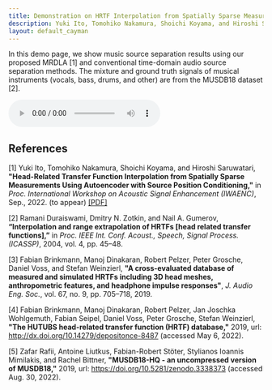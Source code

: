 ```yaml
---
title: Demonstration on HRTF Interpolation from Spatially Sparse Measurements Using Autoencoder with Source Position Conditioning
description: Yuki Ito, Tomohiko Nakamura, Shoichi Koyama, and Hiroshi Saruwatari (The University of Tokyo)
layout: default_cayman
---
```


In this demo page, we show music source separation results using our proposed MRDLA [1] and conventional time-domain audio source separation methods. The mixture and ground truth signals of musical instruments (vocals, bass, drums, and other) are from the MUSDB18 dataset [2].

<audio controls preload="meatadata" src="audio/sub4_azim000_zeni090_gt.wav"></audio>



## References
[1] Yuki Ito, Tomohiko Nakamura, Shoichi Koyama, and Hiroshi Saruwatari, **"Head-Related Transfer Function Interpolation from Spatially Sparse Measurements Using Autoencoder with Source Position Conditioning,"** in *Proc. International Workshop on Acoustic Signal Enhancement (IWAENC)*, Sep., 2022. (to appear) [[PDF]](https://arxiv.org/abs/2207.10967)

[2] Ramani Duraiswami, Dmitry N. Zotkin, and Nail A. Gumerov, **“Interpolation and range extrapolation of HRTFs [head related transfer functions],”** in *Proc. IEEE Int. Conf. Acoust., Speech, Signal Process. (ICASSP)*, 2004, vol. 4, pp. 45–48.

[3] Fabian Brinkmann, Manoj Dinakaran, Robert Pelzer, Peter Grosche,  Daniel Voss, and Stefan Weinzierl, **"A cross-evaluated database of measured and simulated HRTFs including 3D head meshes, anthropometric features, and headphone impulse responses"**, *J. Audio Eng. Soc.*, vol. 67, no. 9, pp. 705–718, 2019.

[4] Fabian Brinkmann, Manoj Dinakaran, Robert Pelzer, Jan Joschka Wohlgemuth, Fabian Seipel, Daniel Voss, Peter Grosche, Stefan Weinzierl, **"The HUTUBS head-related transfer function (HRTF) database,"** 2019, url: http://dx.doi.org/10.14279/depositonce-8487 (accessed May 6, 2022).

[5] Zafar Rafii, Antoine Liutkus, Fabian-Robert Stöter, Stylianos Ioannis Mimilakis, and Rachel Bittner, **"MUSDB18-HQ - an uncompressed version of MUSDB18,"** 2019, url: https://doi.org/10.5281/zenodo.3338373 (accessed Aug. 30, 2022).